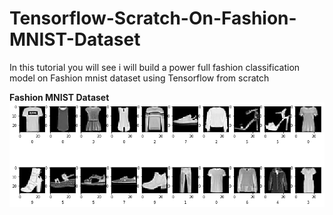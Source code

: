 # Tensorflow-Scratch-On-Fashion-MNIST-Dataset
In this tutorial you will see i will build a power full fashion classification model on Fashion mnist dataset using Tensorflow from scratch

**Fashion MNIST Dataset**
<img src="download.png" alt="fashion">
